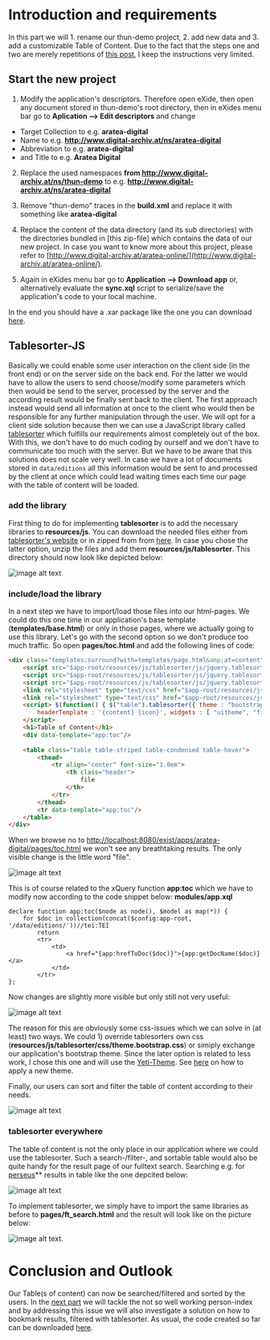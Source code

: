 # Introduction and requirements

In this part we will 1. rename our thun-demo project, 2. add new data and 3. add a customizable Table of Content. Due to the fact that the steps one and two are merely repetitions of [this post](../part-11-start-a-new-project/), I keep the instructions very limited.

## Start the new project

1. Modify the application's descriptors. Therefore open eXide, then open any document stored in thun-demo's root directory, then in eXides menu bar go to **Aplication --> Edit descriptors** and change 

* Target Collection to e.g. **aratea-digital**
* Name to e.g. **http://www.digital-archiv.at/ns/aratea-digital**
* Abbreviation to e.g. **aratea-digital**
* and Title to e.g. **Aratea Digital**

2. Replace the used namespaces **from http://www.digital-archiv.at/ns/thun-demo** to e.g. **http://www.digital-archiv.at/ns/aratea-digital**

3. Remove "thun-demo" traces in the **build.xml** and replace it with something like **aratea-digital**

4. Replace the content of the data directory (and its sub directories) with the directories bundled in [this zip-file] which contains the data of our new project. In case you want to know more about this project, please refer to [http://www.digital-archiv.at/aratea-online/](http://www.digital-archiv.at/aratea-online/).

5. Again in eXides menu bar go to **Application --> Download app** or, alternatively evaluate the **sync.xql** script to serialize/save the application's code to your local machine. 

In the end you should have a .xar package like the one you can download [here](https://github.com/csae8092/posts/raw/master/pimp-de-web-app/downloads/part-1/aratea-digital-0.1.xar).

## Tablesorter-JS

Basically we could enable some user interaction on the client side (in the front end) or on the server side on the back end. For the latter we would have to allow the users to send choose/modify some parameters which then would be send to the server, processed by the server and the according result would be finally sent back to the client. The first approach instead would send all information at once to the client who would then be responsible for any further manipulation through the user. 
We will opt for a client side solution because then we can use a JavaScript library called [tablesorter](http://tablesorter.com/docs/) which fulfills our requirements almost completely out of the box. With this, we don't have to do much coding by ourself and we don't have to communicate too much with the server.
But we have to be aware that this solutions does not scale very well. In case we have a lot of documents stored in `data/editions` all this information would be sent to and processed by the client at once which could lead waiting times each time our page with the table of content will be loaded. 

### add the library

First thing to do for implementing **tablesorter** is to add the necessary libraries to **resources/js**. You can download the needed files either from [tablesorter's website](http://tablesorter.com/docs/) or in zipped from from [here](https://github.com/csae8092/posts/raw/master/pimp-de-web-app/downloads/libraries/tablesorter.zip). In case you chose the latter option, unzip the files and add them **resources/js/tablesorter**. This directory should now look like depicted below:

![image alt text](https://raw.githubusercontent.com/csae8092/posts/master/pimp-de-web-app/images/part-2/image_0.jpg)

### include/load the library

In a next step we have to import/load those files into our html-pages. We could do this one time in our application's base template (**templates/base.html**) or only in those pages, where we actually going to use this library. Let's go with the second option so we don't produce too much traffic.
So open **pages/toc.html** and add the following lines of code:

```html
<div class="templates:surround?with=templates/page.html&amp;at=content">
    <script src="$app-root/resources/js/tablesorter/js/jquery.tablesorter.js"/>
    <script src="$app-root/resources/js/tablesorter/js/jquery.tablesorter.widgets.js"/>
    <script src="$app-root/resources/js/tablesorter/js/jquery.tablesorter.pager.js"/>
    <link rel="stylesheet" type="text/css" href="$app-root/resources/js/tablesorter/css/theme.bootstrap.css"/>
    <link rel="stylesheet" type="text/css" href="$app-root/resources/js/tablesorter/css/jquery.tablesorter.pager.css"/>
    <script> $(function() { $("table").tablesorter({ theme : "bootstrap", widthFixed: false,
        headerTemplate : '{content} {icon}', widgets : [ "uitheme", "filter", "zebra" ], filter_cssFilter: "form-control", }) }); 
    </script>
    <h1>Table of Content</h1>
    <div data-template="app:toc"/>
    
    <table class="table table-striped table-condensed table-hover">
        <thead>
            <tr align="center" font-size="1.0em">
                <th class="header">
                    file
                </th>
            </tr>
        </thead>
        <tr data-template="app:toc"/>
    </table>
</div>
```

When we browse no to [http://localhost:8080/exist/apps/aratea-digital/pages/toc.html](http://localhost:8080/exist/apps/aratea-digital/pages/toc.html) we won't see any breathtaking results. The only visible change is the little word "file".

![image alt text](https://raw.githubusercontent.com/csae8092/posts/master/pimp-de-web-app/images/part-2/image_1.jpg)

This is of course related to the xQuery function **app:toc** which we have to modify now according to the code snippet below: **modules/app.xql**

```xquery
declare function app:toc($node as node(), $model as map(*)) {
    for $doc in collection(concat($config:app-root, '/data/editions/'))//tei:TEI
        return
        <tr>
            <td>
                <a href="{app:hrefToDoc($doc)}">{app:getDocName($doc)}</a>
            </td>
        </tr>   
};
```

Now changes are slightly more visible but only still not very useful: 

![image alt text](https://raw.githubusercontent.com/csae8092/posts/master/pimp-de-web-app/images/part-2/image_2.jpg)

The reason for this are obviously some css-issues which we can solve in (at least) two ways. We could 1) override tablesorters own css (**resources/js/tablesorter/css/theme.bootstrap.css**) or simiply exchange our application's bootstrap theme. Since the later option is related to less work, I chose this one and will use the [Yeti-Theme](http://bootswatch.com/yeti/). See [here](../part-2-getting-started) on how to apply a new theme.

Finally, our users can sort and filter the table of content according to their needs. 

![image alt text](https://raw.githubusercontent.com/csae8092/posts/master/pimp-de-web-app/images/part-2/image_3.jpg)


### tablesorter everywhere

The table of content is not the only place in our application where we could use the tablesorter. Such a search-/filter-, and sortable table would also be quite handy for the result page of our fulltext search. Searching e.g. for [perseus](http://localhost:8080/exist/apps/aratea-digital/pages/ft_search.html?searchexpr=perseus)** results in table like the one depcited below:

![image alt text](https://raw.githubusercontent.com/csae8092/posts/master/pimp-de-web-app/images/part-2/image_4.jpg)

To implement tablesorter, we simply have to import the same libraries as before to **pages/ft_search.html** and the result will look like on the picture below:

![image alt text](https://raw.githubusercontent.com/csae8092/posts/master/pimp-de-web-app/images/part-2/image_5.jpg). 


# Conclusion and Outlook

Our Table(s of content) can now be searched/filtered and sorted by the users. In the [next part](../part-3-bookmark-filtered-tablesorter-results) we will tackle the not so well working person-index and by addressing this issue we will also investigate a solution on how to bookmark results, filtered with tablesorter. As usual, the code created so far can be downloaded [here](https://github.com/csae8092/posts/raw/master/pimp-de-web-app/downloads/part-2/aratea-digital-0.2.xar). 